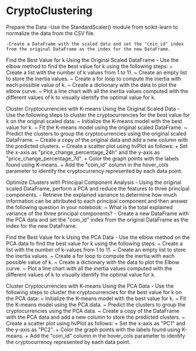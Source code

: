 # CryptoClustering

Prepare the Data
    -Use the StandardScaler() module from scikit-learn to normalize the data from the CSV file.

    -Create a DataFrame with the scaled data and set the "coin_id" index from the original DataFrame as the index for the new DataFrame.

Find the Best Value for k Using the Original Scaled DataFrame
    - Use the elbow method to find the best value for k using the following steps:
        ~ Create a list with the number of k values from 1 to 11.
        ~ Create an empty list to store the inertia values.
        ~ Create a for loop to compute the inertia with each possible value of k.
        ~ Create a dictionary with the data to plot the elbow curve.
        ~ Plot a line chart with all the inertia values computed with the different values of k to visually identify the optimal value for k.

Cluster Cryptocurrencies with K-means Using the Original Scaled Data
    - Use the following steps to cluster the cryptocurrencies for the best value for k on the original scaled data:
        ~ Initialize the K-means model with the best value for k.
        ~ Fit the K-means model using the original scaled DataFrame.
        ~ Predict the clusters to group the cryptocurrencies using the original scaled DataFrame.
        ~ Create a copy of the original data and add a new column with the predicted clusters.
        ~ Create a scatter plot using hvPlot as follows:
            + Set the x-axis as "price_change_percentage_24h" and the y-axis as "price_change_percentage_7d".
            + Color the graph points with the labels found using K-means.
            + Add the "coin_id" column in the hover_cols parameter to identify the cryptocurrency represented by each data  point.

Optimize Clusters with Principal Component Analysis
    - Using the original scaled DataFrame, perform a PCA and reduce the features to three principal components.
    - Retrieve the explained variance to determine how much information can be attributed to each principal component and then answer the following question in your notebook:
        ~ What is the total explained variance of the three principal components?
    - Create a new DataFrame with the PCA data and set the "coin_id" index from the original DataFrame as the index for the new DataFrame.

Find the Best Value for k Using the PCA Data
    - Use the elbow method on the PCA data to find the best value for k using the following steps:
        ~ Create a list with the number of k-values from 1 to 11.
        ~ Create an empty list to store the inertia values.
        ~ Create a for loop to compute the inertia with each possible value of k.
        ~ Create a dictionary with the data to plot the Elbow curve.
        ~ Plot a line chart with all the inertia values computed with the different values of k to visually identify the optimal value for k.

Cluster Cryptocurrencies with K-means Using the PCA Data
    - Use the following steps to cluster the cryptocurrencies for the best value for k on the PCA data:
        ~ Initialize the K-means model with the best value for k.
        ~ Fit the K-means model using the PCA data.
        ~ Predict the clusters to group the cryptocurrencies using the PCA data.
        ~ Create a copy of the DataFrame with the PCA data and add a new column to store the predicted clusters.
        ~ Create a scatter plot using hvPlot as follows:
            + Set the x-axis as "PC1" and the y-axis as "PC2".
            + Color the graph points with the labels found using K-means.
            + Add the "coin_id" column in the hover_cols parameter to identify the cryptocurrency represented by each data point.